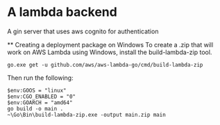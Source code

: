 # A lambda backend
A gin server that uses aws cognito for authentication

** Creating a deployment package on Windows
To create a .zip that will work on AWS Lambda using Windows, install the build-lambda-zip tool.

```
go.exe get -u github.com/aws/aws-lambda-go/cmd/build-lambda-zip
```

Then run the following:

```
$env:GOOS = "linux"
$env:CGO_ENABLED = "0"
$env:GOARCH = "amd64"
go build -o main .
~\Go\Bin\build-lambda-zip.exe -output main.zip main
```
